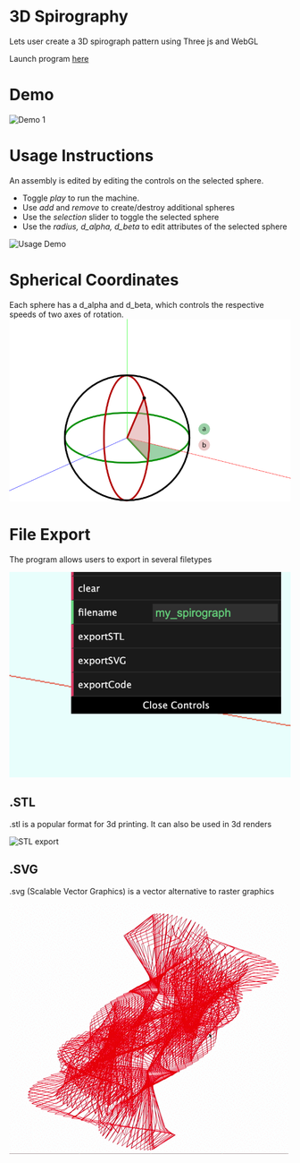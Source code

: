 # 3D Spirography
Lets user create a 3D spirograph pattern using Three js and WebGL

Launch program [here](https://shivaperi.github.io/3d_spirograph/)

# Demo
![Demo 1](https://github.com/shivaPeri/3d_spirograph/blob/master/examples/3d_spirograph_demo.gif)

# Usage Instructions
An assembly is edited by editing the controls on the selected sphere.
* Toggle *play* to run the machine.
* Use *add* and *remove* to create/destroy additional spheres
* Use the *selection* slider to toggle the selected sphere
* Use the *radius, d_alpha, d_beta* to edit attributes of the selected sphere

![Usage Demo](https://github.com/shivaPeri/3d_spirograph/blob/master/examples/3d_spirograph_usage_demo.gif)

# Spherical Coordinates
Each sphere has a d_alpha and d_beta, which controls the respective speeds of two axes of rotation.
![Spherical Coordinates](https://github.com/shivaPeri/3d_spirograph/blob/master/examples/spherical_coordinates.png)

# File Export
The program allows users to export in several filetypes

![file export](https://github.com/shivaPeri/3d_spirograph/blob/master/examples/Screen%20Shot%202020-06-17%20at%202.02.07%20PM.png)

## .STL
.stl is a popular format for 3d printing. It can also be used in 3d renders

![STL export](https://github.com/shivaPeri/3d_spirograph/blob/master/examples/stl_demo-2.gif)

## .SVG
.svg (Scalable Vector Graphics) is a vector alternative to raster graphics

![SVG Export](https://github.com/shivaPeri/3d_spirograph/blob/master/examples/svg_demo_2.gif)


